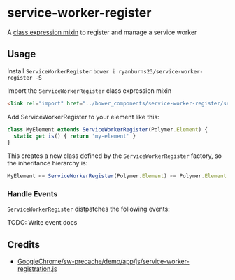 # service-worker-register

A [class expression mixin](https://www.polymer-project.org/2.0/docs/devguide/custom-elements#mixins) to register and manage a service worker

## Usage 

Install `ServiceWorkerRegister`
`bower i ryanburns23/service-worker-register -S`

Import the `ServiceWorkerRegister` class expression mixin
```html
<link rel="import" href="../bower_components/service-worker-register/service-worker-register.html">
```

Add ServiceWorkerRegister to your element like this:
```javascript
class MyElement extends ServiceWorkerRegister(Polymer.Element) {
  static get is() { return 'my-element' }
}
```

This creates a new class defined by the `ServiceWorkerRegister` factory, so the inheritance hierarchy is:
```javascript
MyElement <= ServiceWorkerRegister(Polymer.Element) <= Polymer.Element
```

### Handle Events
`ServiceWorkerRegister` distpatches the following events: 

TODO: Write event docs


## Credits
- [GoogleChrome/sw-precache/demo/app/js/service-worker-registration.js](https://github.com/GoogleChrome/sw-precache/blob/master/demo/app/js/service-worker-registration.js)